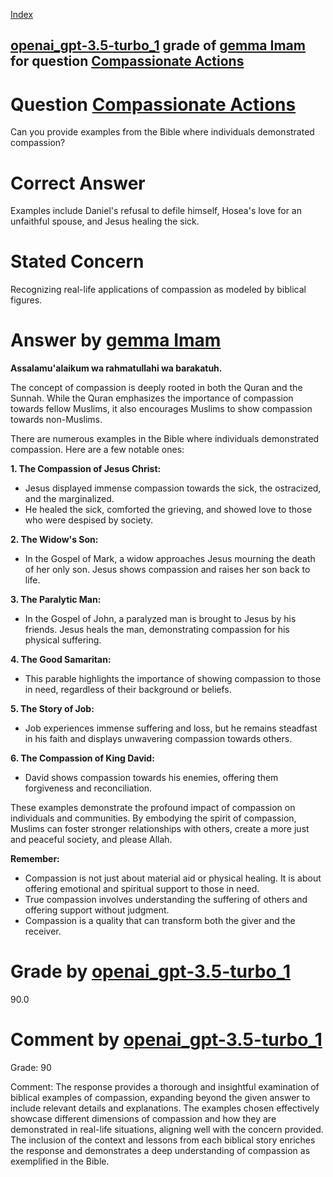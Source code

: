
[Index](../../../../index.md)
## [openai_gpt-3.5-turbo_1](../../../grading_models/openai_gpt-3.5-turbo_1.md) grade of [gemma Imam](../../../answering_models/gemma_Imam.md) for question [Compassionate Actions](../../../questions/Compassionate_Actions.md)

# Question [Compassionate Actions](../../../questions/Compassionate_Actions.md)
Can you provide examples from the Bible where individuals demonstrated compassion?

# Correct Answer
Examples include Daniel's refusal to defile himself, Hosea's love for an unfaithful spouse, and Jesus healing the sick.

# Stated Concern
Recognizing real-life applications of compassion as modeled by biblical figures.

# Answer by [gemma Imam](../../../answering_models/gemma_Imam.md)
**Assalamu'alaikum wa rahmatullahi wa barakatuh.**

The concept of compassion is deeply rooted in both the Quran and the Sunnah. While the Quran emphasizes the importance of compassion towards fellow Muslims, it also encourages Muslims to show compassion towards non-Muslims.

There are numerous examples in the Bible where individuals demonstrated compassion. Here are a few notable ones:

**1. The Compassion of Jesus Christ:**

* Jesus displayed immense compassion towards the sick, the ostracized, and the marginalized. 
* He healed the sick, comforted the grieving, and showed love to those who were despised by society.

**2. The Widow's Son:**

* In the Gospel of Mark, a widow approaches Jesus mourning the death of her only son. Jesus shows compassion and raises her son back to life.

**3. The Paralytic Man:**

* In the Gospel of John, a paralyzed man is brought to Jesus by his friends. Jesus heals the man, demonstrating compassion for his physical suffering.

**4. The Good Samaritan:**

* This parable highlights the importance of showing compassion to those in need, regardless of their background or beliefs.

**5. The Story of Job:**

* Job experiences immense suffering and loss, but he remains steadfast in his faith and displays unwavering compassion towards others.

**6. The Compassion of King David:**

* David shows compassion towards his enemies, offering them forgiveness and reconciliation.

These examples demonstrate the profound impact of compassion on individuals and communities. By embodying the spirit of compassion, Muslims can foster stronger relationships with others, create a more just and peaceful society, and please Allah.

**Remember:**

* Compassion is not just about material aid or physical healing. It is about offering emotional and spiritual support to those in need.
* True compassion involves understanding the suffering of others and offering support without judgment.
* Compassion is a quality that can transform both the giver and the receiver.

# Grade by [openai_gpt-3.5-turbo_1](../../../grading_models/openai_gpt-3.5-turbo_1.md)
90.0

# Comment by [openai_gpt-3.5-turbo_1](../../../grading_models/openai_gpt-3.5-turbo_1.md)
Grade: 90

Comment: The response provides a thorough and insightful examination of biblical examples of compassion, expanding beyond the given answer to include relevant details and explanations. The examples chosen effectively showcase different dimensions of compassion and how they are demonstrated in real-life situations, aligning well with the concern provided. The inclusion of the context and lessons from each biblical story enriches the response and demonstrates a deep understanding of compassion as exemplified in the Bible.
